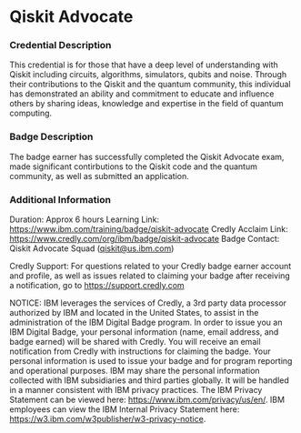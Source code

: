 # Qiskit Advocate

### Credential Description
This credential is for those that have a deep level of understanding with Qiskit including circuits, algorithms, simulators, qubits and noise. Through their contributions to the Qiskit and the quantum community, this individual has demonstrated an ability and commitment to educate and influence others by sharing ideas, knowledge and expertise in the field of quantum computing.

### Badge Description
The badge earner has successfully completed the Qiskit Advocate exam, made significant contirbutions to the Qiskit code and the quantum community, as well as submitted an application. 

### Additional Information
Duration: Approx 6 hours
Learning Link: https://www.ibm.com/training/badge/qiskit-advocate
Credly Acclaim Link: https://www.credly.com/org/ibm/badge/qiskit-advocate
Badge Contact: Qiskit Advocate Squad (qiskit@us.ibm.com)

Credly Support: For questions related to your Credly badge earner account and profile, as well as issues related to claiming your badge after receiving a notification, go to https://support.credly.com

NOTICE: IBM leverages the services of Credly, a 3rd party data processor authorized by IBM and located in the United States, to assist in the administration of the IBM Digital Badge program. In order to issue you an IBM Digital Badge, your personal information (name, email address, and badge earned) will be shared with Credly. You will receive an email notification from Credly with instructions for claiming the badge. Your personal information is used to issue your badge and for program reporting and operational purposes. IBM may share the personal information collected with IBM subsidiaries and third parties globally. It will be handled in a manner consistent with IBM privacy practices. The IBM Privacy Statement can be viewed here: https://www.ibm.com/privacy/us/en/. IBM employees can view the IBM Internal Privacy Statement here: https://w3.ibm.com/w3publisher/w3-privacy-notice.
